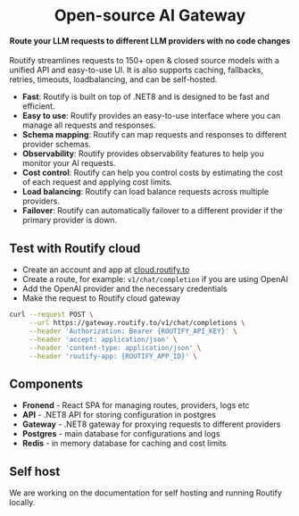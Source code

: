 <div align="center">

# Open-source AI Gateway
#### Route your LLM requests to different LLM providers with no code changes

</div>

Routify streamlines requests to 150+ open & closed source models with a unified API and easy-to-use UI. It is also supports caching, fallbacks, retries, timeouts, loadbalancing, and can be self-hosted.

- **Fast**: Routify is built on top of .NET8 and is designed to be fast and efficient.
- **Easy to use**: Routify provides an easy-to-use interface where you can manage all requests and responses.
- **Schema mapping**: Routify can map requests and responses to different provider schemas.
- **Observability**: Routify provides observability features to help you monitor your AI requests.
- **Cost control**: Routify can help you control costs by estimating the cost of each request and applying cost limits.
- **Load balancing**: Routify can load balance requests across multiple providers.
- **Failover**: Routify can automatically failover to a different provider if the primary provider is down.

## Test with Routify cloud

- Create an account and app at [cloud.routify.to](https://cloud.routify.to)
- Create a route, for example: `v1/chat/completion` if you are using OpenAI
- Add the OpenAI provider and the necessary credentials
- Make the request to Routify cloud gateway

```bash
curl --request POST \
     --url https://gateway.routify.to/v1/chat/completions \
     --header 'Authorization: Bearer {ROUTIFY_API_KEY}' \
     --header 'accept: application/json' \
     --header 'content-type: application/json' \
     --header 'routify-app: {ROUTIFY_APP_ID}' \
```

## Components

- **Fronend** - React SPA for managing routes, providers, logs etc
- **API** - .NET8 API for storing configuration in postgres
- **Gateway** - .NET8 gateway for proxying requests to different providers
- **Postgres** - main database for configurations and logs
- **Redis** - in memory database for caching and cost limits

## Self host

We are working on the documentation for self hosting and running Routify locally.